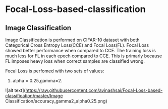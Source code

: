 # Focal-Loss-based-classification
## Image Classification
Image Classification is performed on CIFAR-10 dataset with both Categorical Cross Entropy Loss(CCE) and Focal Loss(FL). Focal Loss showed better performance when compared to CCE. The training loss is much less for FL in each epoch compared to CCE. This is primarly because FL imposes heavy loss when correct samples are classified wrong. 

Focal Loss is perfomed with two sets of values: 

1. alpha = 0.25,gamma=2.

![alt text](https://raw.githubusercontent.com/avinashsai/Focal-Loss-based-classification/master/Image Classification/accuracy_gamma2_alpha0.25.png)
